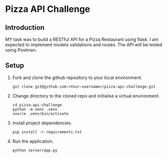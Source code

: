 # Pizza API Challenge
## Introduction

MY task was to build a RESTful API for a Pizza Restaurant using flask. I am expected to implement models validations and routes. The API will be tested using Postman. 

## Setup
1. Fork and clone the github repository to your local environment.
    ```
    git clone git@github.com:<Your-username>/pizza-api-challenge.git
    ```
2. Change directory to the cloned repo and initialise a virtual environment.
    ```
    cd pizza-api-challenge
    python -m venv .venv
    source .venv/bin/activate
    ```
3. Install project dependencies.
    ```
    pip install -r requirements.txt
    ``` 
4. Run the application.
    ```
    python server/app.py
    ```
